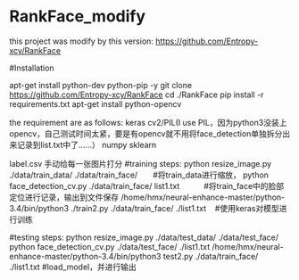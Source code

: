 # RankFace_modify
this project was modify by this version: https://github.com/Entropy-xcy/RankFace

#Installation

apt-get install python-dev python-pip -y
git clone https://github.com/Entropy-xcy/RankFace
cd ./RankFace
pip install -r requirements.txt
apt-get install python-opencv

the requirement are as follows:
keras
cv2/PIL(I use PIL，因为python3没装上opencv，自己测试时间太紧，要是有opencv就不用将face_detection单独拆分出来记录到list.txt中了……）
numpy 
sklearn

label.csv 手动给每一张图片打分
#training steps:
python resize_image.py ./data/train_data/ ./data/train_face/       #将train_data进行缩放，
python face_detection_cv.py ./data/train_face/ list1.txt           #将train_face中的脸部定位进行记录，输出到文件保存
/home/hmx/neural-enhance-master/python-3.4/bin/python3 ./train2.py ./data/train_face/ ./list1.txt    #使用keras对模型进行训练

#testing steps:
python resize_image.py ./data/test_data/ ./data/test_face/
python face_detection_cv.py ./data/test_face/ ./list1.txt
/home/hmx/neural-enhance-master/python-3.4/bin/python3 test2.py ./data/train_face/ ./list1.txt  #load_model，并进行输出
